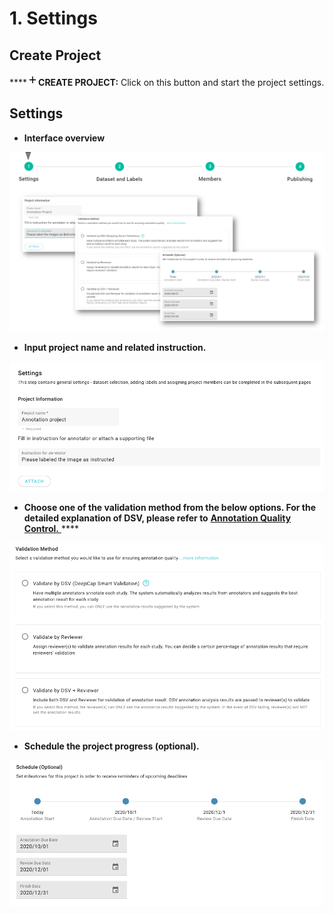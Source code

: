 # 1. Settings

## Create Project

\*\*\*\*![](../../../.gitbook/assets/image%20%2816%29.png)**CREATE PROJECT:** Click on this button and start the project settings.

## Settings

* **Interface overview** 

![](../../../.gitbook/assets/image%20%2856%29.png)

* **Input project name and related instruction.** 

![](../../../.gitbook/assets/project-name%20%281%29%20%281%29.png)

* **Choose one of the validation method from the below options. For the detailed explanation of DSV, please refer to** [**Annotation Quality Control.** ](https://app.gitbook.com/@deepq/s/aip/~/drafts/-MLQW5Rc6CLE9mln1sRi/working-flow/create-an-annotation-project/1.-settings/deepcap-smart-validation-dsv)\*\*\*\*

![](../../../.gitbook/assets/validation-method.png)

* **Schedule the project progress \(optional\).**

![](../../../.gitbook/assets/project-schedule.png)


